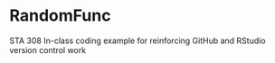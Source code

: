 # RandomFunc
STA 308  In-class coding example for reinforcing GitHub and RStudio version control work
